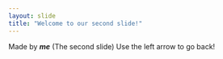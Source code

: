 ```yaml
---
layout: slide
title: "Welcome to our second slide!"
---
```

Made by ***me*** (The second slide)
Use the left arrow to go back!
